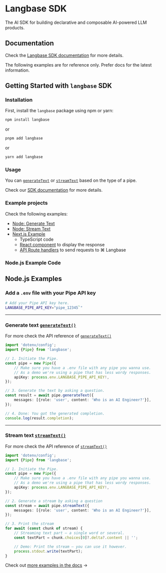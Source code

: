 # Langbase SDK

The AI SDK for building declarative and composable AI-powered LLM products.

## Documentation

Check the [Langbase SDK documentation](https://langbase.com/docs/langbase-sdk/overview) for more details.

The following examples are for reference only. Prefer docs for the latest information.

## Getting Started with `langbase` SDK

### Installation

First, install the `langbase` package using npm or yarn:

```bash
npm install langbase
```

or

```bash
pnpm add langbase
```

or

```bash
yarn add langbase
```

### Usage

You can [`generateText`](https://langbase.com/docs/langbase-sdk/generate-text) or [`streamText`](https://langbase.com/docs/langbase-sdk/stream-text) based on the type of a pipe.

Check our [SDK documentation](https://langbase.com/docs/langbase-sdk/overview) for more details.

### Example projects

Check the following examples:

-   [Node: Generate Text](https://github.com/LangbaseInc/langbase-sdk/blob/main/examples/everything/generate-text.ts)
-   [Node: Stream Text](https://github.com/LangbaseInc/langbase-sdk/blob/main/examples/everything/stream-text.ts)
-   [Next.js Example](https://github.com/LangbaseInc/langbase-sdk/tree/main/examples/nextjs)
    -   TypeScript code
    -   [React component](https://github.com/LangbaseInc/langbase-sdk/tree/main/examples/nextjs/components/langbase) to display the response
    -   [API Route handlers](https://github.com/LangbaseInc/langbase-sdk/tree/main/examples/nextjs/app/api/langbase/pipe) to send requests to ⌘ Langbase

### Node.js Example Code

## Node.js Examples

### Add a `.env` file with your Pipe API key

```bash
# Add your Pipe API key here.
LANGBASE_PIPE_API_KEY="pipe_12345`"
```

---

### Generate text [`generateText()`](https://langbase.com/docs/langbase-sdk/generate-text)

For more check the API reference of [`generateText()`](https://langbase.com/docs/langbase-sdk/generate-text)

```ts
import 'dotenv/config';
import {Pipe} from 'langbase';

// 1. Initiate the Pipe.
const pipe = new Pipe({
	// Make sure you have a .env file with any pipe you wanna use.
	// As a demo we're using a pipe that has less wordy responses.
	apiKey: process.env.LANGBASE_PIPE_API_KEY!,
});

// 3. Generate the text by asking a question.
const result = await pipe.generateText({
	messages: [{role: 'user', content: 'Who is an AI Engineer?'}],
});

// 4. Done: You got the generated completion.
console.log(result.completion);
```

---

### Stream text [`streamText()`](https://langbase.com/docs/langbase-sdk/stream-text)

For more check the API reference of [`streamText()`](https://langbase.com/docs/langbase-sdk/stream-text)

```ts
import 'dotenv/config';
import {Pipe} from 'langbase';

// 1. Initiate the Pipe.
const pipe = new Pipe({
	// Make sure you have a .env file with any pipe you wanna use.
	// As a demo we're using a pipe that has less wordy responses.
	apiKey: process.env.LANGBASE_PIPE_API_KEY!,
});

// 2. Generate a stream by asking a question
const stream = await pipe.streamText({
	messages: [{role: 'user', content: 'Who is an AI Engineer?'}],
});

// 3. Print the stream
for await (const chunk of stream) {
	// Streaming text part — a single word or several.
	const textPart = chunk.choices[0]?.delta?.content || '';

	// Demo: Print the stream — you can use it however.
	process.stdout.write(textPart);
}
```

Check out [more examples in the docs](https://langbase.com/docs/langbase-sdk/examples) →
